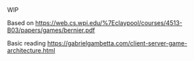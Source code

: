 WIP

Based on
https://web.cs.wpi.edu/%7Eclaypool/courses/4513-B03/papers/games/bernier.pdf

Basic reading
https://gabrielgambetta.com/client-server-game-architecture.html
